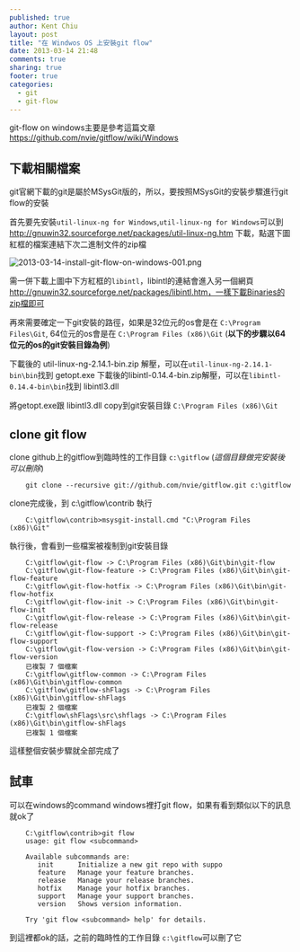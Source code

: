 ```yaml
---
published: true
author: Kent Chiu
layout: post
title: "在 Windwos OS 上安裝git flow"
date: 2013-03-14 21:48
comments: true
sharing: true
footer: true
categories: 
  - git
  - git-flow
---
```



git-flow on windows主要是參考這篇文章
https://github.com/nvie/gitflow/wiki/Windows

## 下載相關檔案

git官網下載的git是屬於MSysGit版的，所以，要按照MSysGit的安裝步驟進行git flow的安裝

首先要先安裝`util-linux-ng for Windows`,`util-linux-ng for Windows`可以到
http://gnuwin32.sourceforge.net/packages/util-linux-ng.htm 下載，點選下圖紅框的檔案連結下次二進制文件的zip檔

![2013-03-14-install-git-flow-on-windows-001.png][]

需一併下載上圖中下方紅框的`libintl`，libintl的連結會進入另一個網頁 http://gnuwin32.sourceforge.net/packages/libintl.htm，一樣下載Binaries的zip檔即可


再來需要確定一下git安裝的路徑，如果是32位元的os會是在 `C:\Program Files\Git`, 64位元的os會是在 `C:\Program Files (x86)\Git` (**以下的步驟以64位元的os的git安裝目錄為例**)


下載後的 util-linux-ng-2.14.1-bin.zip 解壓，可以在`util-linux-ng-2.14.1-bin\bin`找到 getopt.exe
下載後的libintl-0.14.4-bin.zip解壓，可以在`libintl-0.14.4-bin\bin`找到 libintl3.dll

將getopt.exe跟 libintl3.dll copy到git安裝目錄 `C:\Program Files (x86)\Git` 

## clone git flow

clone github上的gitflow到臨時性的工作目錄 `c:\gitflow` (*這個目錄做完安裝後可以刪除*)


```
	git clone --recursive git://github.com/nvie/gitflow.git c:\gitflow
```


clone完成後，到 c:\gitflow\contrib 執行


``` 
	C:\gitflow\contrib>msysgit-install.cmd "C:\Program Files (x86)\Git"
```

執行後，會看到一些檔案被複制到git安裝目錄

```
	C:\gitflow\git-flow -> C:\Program Files (x86)\Git\bin\git-flow
	C:\gitflow\git-flow-feature -> C:\Program Files (x86)\Git\bin\git-flow-feature
	C:\gitflow\git-flow-hotfix -> C:\Program Files (x86)\Git\bin\git-flow-hotfix
	C:\gitflow\git-flow-init -> C:\Program Files (x86)\Git\bin\git-flow-init
	C:\gitflow\git-flow-release -> C:\Program Files (x86)\Git\bin\git-flow-release
	C:\gitflow\git-flow-support -> C:\Program Files (x86)\Git\bin\git-flow-support
	C:\gitflow\git-flow-version -> C:\Program Files (x86)\Git\bin\git-flow-version
	已複製 7 個檔案
	C:\gitflow\gitflow-common -> C:\Program Files (x86)\Git\bin\gitflow-common
	C:\gitflow\gitflow-shFlags -> C:\Program Files (x86)\Git\bin\gitflow-shFlags
	已複製 2 個檔案
	C:\gitflow\shFlags\src\shflags -> C:\Program Files (x86)\Git\bin\gitflow-shFlags
	已複製 1 個檔案
```

這樣整個安裝步驟就全部完成了

## 試車

可以在windows的command  windows裡打git flow，如果有看到類似以下的訊息就ok了

```
	C:\gitflow\contrib>git flow
	usage: git flow <subcommand>
	
	Available subcommands are:
	   init      Initialize a new git repo with suppo
	   feature   Manage your feature branches.
	   release   Manage your release branches.
	   hotfix    Manage your hotfix branches.
	   support   Manage your support branches.
	   version   Shows version information.
	
	Try 'git flow <subcommand> help' for details.
```

到這裡都ok的話，之前的臨時性的工作目錄 `c:\gitflow`可以刪了它


[2013-03-14-install-git-flow-on-windows-001.png]: http://blog.kent-chiu.com/images/2013-03-14/2013-03-14-install-git-flow-on-windows-001.png
